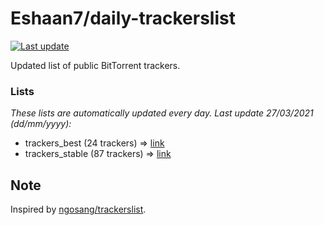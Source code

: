 
# Eshaan7/daily-trackerslist 

[![Last update](https://img.shields.io/badge/Last%20update-27/03/2021-blue.svg)](#)

Updated list of public BitTorrent trackers.

### Lists
*These lists are automatically updated every day. Last update 27/03/2021 (_dd/mm/yyyy_):*

* trackers_best (24 trackers) => [link](https://raw.githubusercontent.com/eshaan7/daily-trackerslist/master/trackers_best.txt)
* trackers_stable (87 trackers) => [link](https://raw.githubusercontent.com/eshaan7/daily-trackerslist/master/trackers_stable.txt)

## Note

Inspired by [ngosang/trackerslist](https://github.com/ngosang/trackerslist).
